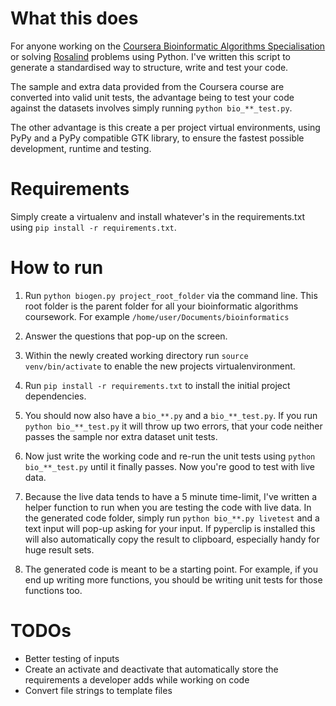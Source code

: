 # What this does

For anyone working on the [Coursera Bioinformatic Algorithms Specialisation](https://www.coursera.org/specializations/bioinformatics) or solving [Rosalind](http://rosalind.info/) problems using Python. I've written this script to generate a standardised way to structure, write and test your code.

The sample and extra data provided from the Coursera course are converted into valid unit tests, the advantage being to test your code against the datasets involves simply running `python bio_**_test.py`.

The other advantage is this create a per project virtual environments, using PyPy and a PyPy compatible GTK library, to ensure the fastest possible development, runtime and testing.

# Requirements

Simply create a virtualenv and install whatever's in the requirements.txt using `pip install -r requirements.txt`.

# How to run
1. Run `python biogen.py project_root_folder` via the command line. This root folder is the parent folder for all your bioinformatic algorithms coursework. For example `/home/user/Documents/bioinformatics`

2. Answer the questions that pop-up on the screen.

3. Within the newly created working directory run `source venv/bin/activate` to enable the new projects virtualenvironment.

4. Run `pip install -r requirements.txt` to install the initial project dependencies.

5. You should now also have a `bio_**.py` and a `bio_**_test.py`. If you run `python bio_**_test.py` it will throw up two errors, that your code neither passes the sample nor extra dataset unit tests.

6. Now just write the working code and re-run the unit tests using `python bio_**_test.py` until it finally passes. Now you're good to test with live data.

7. Because the live data tends to have a 5 minute time-limit, I've written a helper function to run when you are testing the code with live data. In the generated code folder, simply run `python bio_**.py livetest` and a text input will pop-up asking for your input. If pyperclip is installed this will also automatically copy the result to clipboard, especially handy for huge result sets.

8. The generated code is meant to be a starting point. For example, if you end up writing more functions, you should be writing unit tests for those functions too.

# TODOs

* Better testing of inputs
* Create an activate and deactivate that automatically store the requirements a developer adds while working on code
* Convert file strings to template files
